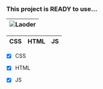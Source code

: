 ### This project is READY to use...

|![Laoder](https://github.com/bylickilabs/Website-Loader/assets/109308073/3330aa36-2adc-4ab2-b810-1e3068f23f0b)|
|---|

| CSS | HTML | JS |
|---|---|---|

- [X] CSS
- [X] HTML
- [X] JS

